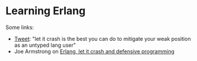# Learning Erlang

Some links:

* [Tweet](https://twitter.com/jb9i/status/806962348279918593): "let it crash is the best you can do to mitigate your weak position as an untyped lang user"
* Joe Armstrong on [Erlang, let it crash and defensive programming](http://erlang.org/pipermail/erlang-questions/2006-March/019843.html)



